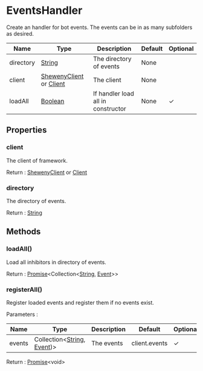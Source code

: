 # EventsHandler

Create an handler for bot events. The events can be in as many subfolders as desired.

| Name      | Type                                                                                                    | Description                        | Default | Optional |
| --------- | ------------------------------------------------------------------------------------------------------- | ---------------------------------- | ------- | -------- |
| directory | [String](https://developer.mozilla.org/en-US/docs/Web/JavaScript/Reference/Global_Objects/String)       | The directory of events            | None    |          |
| client    | [ShewenyClient](./ShewenyClient.md) or [Client](https://discord.js.org/#/docs/main/stable/class/Client) | The client                         | None    |          |
| loadAll   | [Boolean](https://developer.mozilla.org/en-US/docs/Web/JavaScript/Reference/Global_Objects/Boolean)     | If handler load all in constructor | None    | ✓        |

## Properties

### client

The client of framework.

Return : [ShewenyClient](./ShewenyClient.md) or [Client](https://discord.js.org/#/docs/main/stable/class/Client)

### directory

The directory of events.

Return : [String](https://developer.mozilla.org/en-US/docs/Web/JavaScript/Reference/Global_Objects/String)

## Methods

### loadAll()

Load all inhibitors in directory of events.

Return : [Promise](https://developer.mozilla.org/en-US/docs/Web/JavaScript/Reference/Global_Objects/Promise)\<Collection\<[String](https://developer.mozilla.org/en-US/docs/Web/JavaScript/Reference/Global_Objects/String), [Event](./Event.md)>>

### registerAll()

Register loaded events and register them if no events exist.

Parameters :

| Name   | Type                                                                                                                                             | Description | Default       | Optional |
| ------ | ------------------------------------------------------------------------------------------------------------------------------------------------ | ----------- | ------------- | -------- |
| events | Collection\<[String](https://developer.mozilla.org/en-US/docs/Web/JavaScript/Reference/Global_Objects/String), [Event](../structures/Event.md))> | The events  | client.events | ✓        |

Return : [Promise](https://developer.mozilla.org/en-US/docs/Web/JavaScript/Reference/Global_Objects/Promise)\<void>
